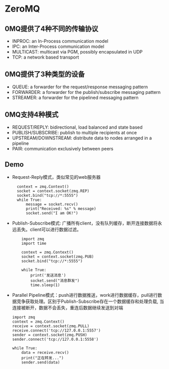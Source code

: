 # ZeroMQ
## 0MQ提供了4种不同的传输协议
- INPROC: an In-Process communication model
- IPC: an Inter-Process communication model
- MULTICAST: multicast via PGM, possibly encapsulated in UDP
- TCP: a network based transport
## 0MQ提供了3种类型的设备
- QUEUE: a forwarder for the request/response messaging pattern
- FORWARDER: a forwarder for the publish/subscribe messaging pattern
- STREAMER: a forwarder for the pipelined messaging pattern
## 0MQ支持4种模式
- REQUEST/REPLY: bidirectional, load balanced and state based
- PUBLISH/SUBSCRIBE: publish to multiple recipients at once
- UPSTREAM/DOWNSTREAM: distribute data to nodes arranged in a pipeline
- PAIR: communication exclusively between peers
## Demo
- Request-Reply模式，类似常见的web服务器
  ```
    context = zmq.Context()
    socket = context.socket(zmq.REP)
    socket.bind("tcp://*:5555")
    while True:
        message = socket.recv()
        print("Received: %s" % message)
        socket.send("I am OK!")
  ```
- Publish-Subscribe模式: 广播所有client，没有队列缓存，断开连接数据将永远丢失。client可以进行数据过滤。


    ```
        import zmq
        import time

        context = zmq.Context()
        socket = context.socket(zmq.PUB)
        socket.bind("tcp://*:5555")

        while True:
            print('发送消息')
            socket.send("消息群发")
            time.sleep(1)    
    ```
- Parallel Pipeline模式：push进行数据推送，work进行数据缓存，pull进行数据竞争获取处理。区别于Publish-Subscribe存在一个数据缓存和处理负载, 当连接被断开，数据不会丢失，重连后数据继续发送到对端
    ```
    import zmq
    context = zmq.Context()
    receive = context.socket(zmq.PULL)
    receive.connect('tcp://127.0.0.1:5557')
    sender = context.socket(zmq.PUSH)
    sender.connect('tcp://127.0.0.1:5558')

    while True:
        data = receive.recv()
        print("正在转发...")
        sender.send(data)
    ```